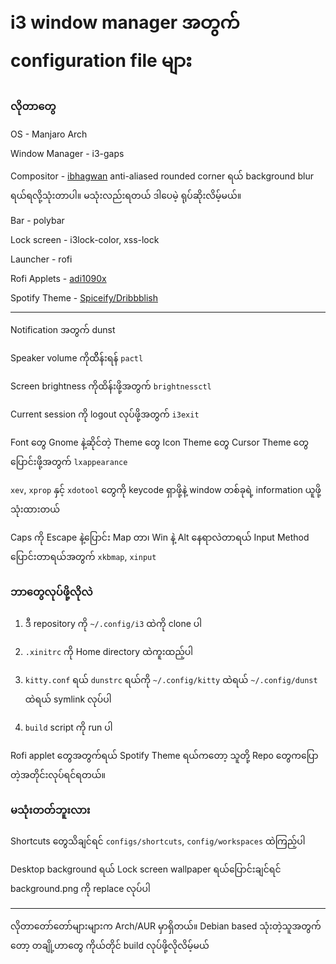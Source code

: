 # i3 window manager အတွက် configuration file များ

### လိုတာတွေ

OS - Manjaro Arch

Window Manager - i3-gaps

Compositor - [ibhagwan](https://github.com/ibhagwan/picom) anti-aliased rounded corner ရယ် background blur ရယ်ရလို့သုံးတာပါ။ မသုံးလည်းရတယ် ဒါပေမဲ့ ရုပ်ဆိုးလိမ့်မယ်။

Bar - polybar

Lock screen - i3lock-color, xss-lock

Launcher - rofi

Rofi Applets - [adi1090x](https://github.com/adi1090x/rofi)

Spotify Theme - [Spiceify/Dribbblish](https://github.com/morpheusthewhite/spicetify-themes/tree/master/Dribbblish)

---

Notification အတွက် dunst

Speaker volume ကိုထိိန်းရန် `pactl` 

Screen brightness ကိုထိန်းဖို့အတွက် `brightnessctl` 

Current session ကို logout လုပ်ဖို့အတွက် `i3exit` 

Font တွေ Gnome နဲ့ဆိုင်တဲ့ Theme တွေ Icon Theme တွေ Cursor Theme တွေပြောင်းဖို့အတွက် `lxappearance` 


`xev`, `xprop` နှင့် `xdotool` တွေကို keycode ရှာဖို့နဲ့ window တစ်ခုရဲ့ information ယူဖို့သုံးထားတယ်

Caps ကို Escape နဲ့ပြောင်း Map တာ၊ Win နဲ့ Alt နေရာလဲတာရယ် Input Method ပြောင်းတာရယ်အတွက် `xkbmap`, `xinput`

### ဘာတွေလုပ်ဖို့လိုလဲ

1. ဒီ repository ကို `~/.config/i3` ထဲကို clone ပါ

2. `.xinitrc` ကို Home directory ထဲကူးထည့်ပါ

3. `kitty.conf` ရယ် `dunstrc` ရယ်ကို `~/.config/kitty` ထဲရယ် `~/.config/dunst` ထဲရယ် symlink လုပ်ပါ

4. `build` script ကို run ပါ

Rofi applet တွေအတွက်ရယ် Spotify Theme ရယ်ကတော့ သူတို့ Repo တွေကပြောတဲ့အတိုင်းလုပ်ရင်ရတယ်။ 

### မသုံးတတ်ဘူးလား

Shortcuts တွေသိချင်ရင် `configs/shortcuts`, `config/workspaces` ထဲကြည့်ပါ

Desktop background ရယ် Lock screen wallpaper ရယ်ပြောင်းချင်ရင် background.png ကို replace လုပ်ပါ

---

လိုတာတော်တော်များများက Arch/AUR မှာရှိတယ်။ Debian based သုံးတဲ့သူအတွက်တော့ တချို့ဟာတွေ ကိုယ်တိုင် build လုပ်ဖို့လိုလိမ့်မယ်
